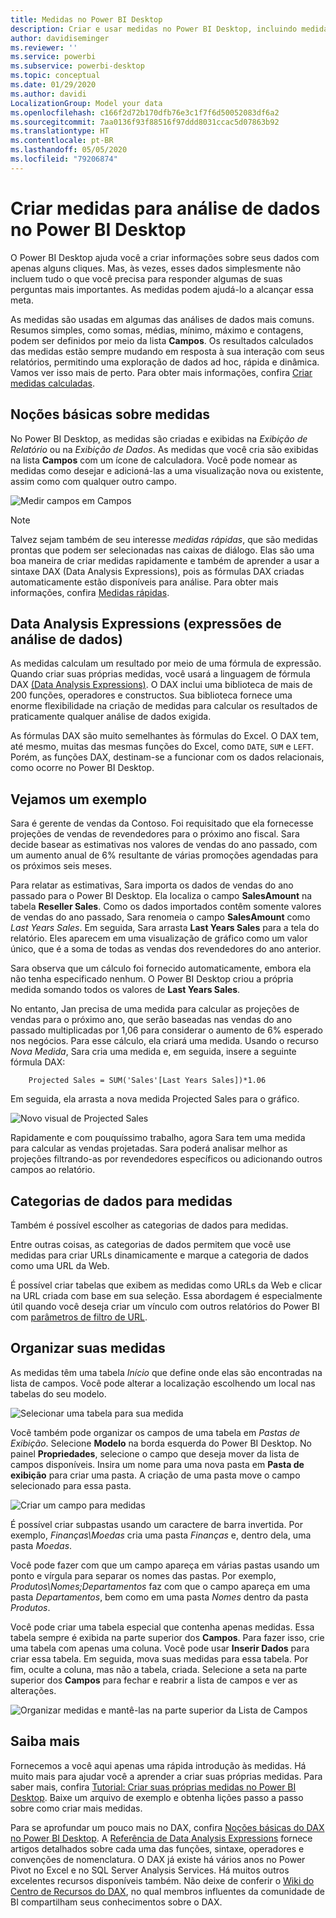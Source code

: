 ```yaml
---
title: Medidas no Power BI Desktop
description: Criar e usar medidas no Power BI Desktop, incluindo medidas rápidas e a sintaxe DAX
author: davidiseminger
ms.reviewer: ''
ms.service: powerbi
ms.subservice: powerbi-desktop
ms.topic: conceptual
ms.date: 01/29/2020
ms.author: davidi
LocalizationGroup: Model your data
ms.openlocfilehash: c166f2d72b170dfb76e3c1f7f6d50052083df6a2
ms.sourcegitcommit: 7aa0136f93f88516f97ddd8031ccac5d07863b92
ms.translationtype: HT
ms.contentlocale: pt-BR
ms.lasthandoff: 05/05/2020
ms.locfileid: "79206874"
---
```

# <a name="create-measures-for-data-analysis-in-power-bi-desktop"></a>Criar medidas para análise de dados no Power BI Desktop

O Power BI Desktop ajuda você a criar informações sobre seus dados com apenas alguns cliques. Mas, às vezes, esses dados simplesmente não incluem tudo o que você precisa para responder algumas de suas perguntas mais importantes. As medidas podem ajudá-lo a alcançar essa meta.

As medidas são usadas em algumas das análises de dados mais comuns. Resumos simples, como somas, médias, mínimo, máximo e contagens, podem ser definidos por meio da lista **Campos**. Os resultados calculados das medidas estão sempre mudando em resposta à sua interação com seus relatórios, permitindo uma exploração de dados ad hoc, rápida e dinâmica. Vamos ver isso mais de perto. Para obter mais informações, confira [Criar medidas calculadas](/learn/modules/model-data-power-bi/4b-create-calculated-measures).

## <a name="understanding-measures"></a>Noções básicas sobre medidas

No Power BI Desktop, as medidas são criadas e exibidas na *Exibição de Relatório* ou na *Exibição de Dados*. As medidas que você cria são exibidas na lista **Campos** com um ícone de calculadora. Você pode nomear as medidas como desejar e adicioná-las a uma visualização nova ou existente, assim como com qualquer outro campo.

![Medir campos em Campos](media/desktop-measures/measuresinpbid_measinfieldlist.png)

> [!NOTE]
> Talvez sejam também de seu interesse *medidas rápidas*, que são medidas prontas que podem ser selecionadas nas caixas de diálogo. Elas são uma boa maneira de criar medidas rapidamente e também de aprender a usar a sintaxe DAX (Data Analysis Expressions), pois as fórmulas DAX criadas automaticamente estão disponíveis para análise. Para obter mais informações, confira [Medidas rápidas](desktop-quick-measures.md).
> 
> 

## <a name="data-analysis-expressions"></a>Data Analysis Expressions (expressões de análise de dados)

As medidas calculam um resultado por meio de uma fórmula de expressão. Quando criar suas próprias medidas, você usará a linguagem de fórmula DAX [(Data Analysis Expressions)](/dax/). O DAX inclui uma biblioteca de mais de 200 funções, operadores e constructos. Sua biblioteca fornece uma enorme flexibilidade na criação de medidas para calcular os resultados de praticamente qualquer análise de dados exigida.

As fórmulas DAX são muito semelhantes às fórmulas do Excel. O DAX tem, até mesmo, muitas das mesmas funções do Excel, como `DATE`, `SUM` e `LEFT`. Porém, as funções DAX, destinam-se a funcionar com os dados relacionais, como ocorre no Power BI Desktop.

## <a name="lets-look-at-an-example"></a>Vejamos um exemplo

Sara é gerente de vendas da Contoso. Foi requisitado que ela fornecesse projeções de vendas de revendedores para o próximo ano fiscal. Sara decide basear as estimativas nos valores de vendas do ano passado, com um aumento anual de 6% resultante de várias promoções agendadas para os próximos seis meses.

Para relatar as estimativas, Sara importa os dados de vendas do ano passado para o Power BI Desktop. Ela localiza o campo **SalesAmount** na tabela **Reseller Sales**. Como os dados importados contêm somente valores de vendas do ano passado, Sara renomeia o campo **SalesAmount** como *Last Years Sales*. Em seguida, Sara arrasta **Last Years Sales** para a tela do relatório. Eles aparecem em uma visualização de gráfico como um valor único, que é a soma de todas as vendas dos revendedores do ano anterior.

Sara observa que um cálculo foi fornecido automaticamente, embora ela não tenha especificado nenhum. O Power BI Desktop criou a própria medida somando todos os valores de **Last Years Sales**.

No entanto, Jan precisa de uma medida para calcular as projeções de vendas para o próximo ano, que serão baseadas nas vendas do ano passado multiplicadas por 1,06 para considerar o aumento de 6% esperado nos negócios. Para esse cálculo, ela criará uma medida. Usando o recurso *Nova Medida*, Sara cria uma medida e, em seguida, insere a seguinte fórmula DAX:

```dax
    Projected Sales = SUM('Sales'[Last Years Sales])*1.06
```

Em seguida, ela arrasta a nova medida Projected Sales para o gráfico.

![Novo visual de Projected Sales](media/desktop-measures/measuresinpbid_lastyearsales.png)

Rapidamente e com pouquíssimo trabalho, agora Sara tem uma medida para calcular as vendas projetadas. Sara poderá analisar melhor as projeções filtrando-as por revendedores específicos ou adicionando outros campos ao relatório.

## <a name="data-categories-for-measures"></a>Categorias de dados para medidas

Também é possível escolher as categorias de dados para medidas.

Entre outras coisas, as categorias de dados permitem que você use medidas para criar URLs dinamicamente e marque a categoria de dados como uma URL da Web.

É possível criar tabelas que exibem as medidas como URLs da Web e clicar na URL criada com base em sua seleção. Essa abordagem é especialmente útil quando você deseja criar um vínculo com outros relatórios do Power BI com [parâmetros de filtro de URL](service-url-filters.md).

## <a name="organizing-your-measures"></a>Organizar suas medidas

As medidas têm uma tabela *Início* que define onde elas são encontradas na lista de campos. Você pode alterar a localização escolhendo um local nas tabelas do seu modelo.

![Selecionar uma tabela para sua medida](media/desktop-measures/measures-03.png)

Você também pode organizar os campos de uma tabela em *Pastas de Exibição*. Selecione **Modelo** na borda esquerda do Power BI Desktop. No painel **Propriedades**, selecione o campo que deseja mover da lista de campos disponíveis. Insira um nome para uma nova pasta em **Pasta de exibição** para criar uma pasta. A criação de uma pasta move o campo selecionado para essa pasta.

![Criar um campo para medidas](media/desktop-measures/measures-04.gif)

É possível criar subpastas usando um caractere de barra invertida. Por exemplo, *Finanças\Moedas* cria uma pasta *Finanças* e, dentro dela, uma pasta *Moedas*.

Você pode fazer com que um campo apareça em várias pastas usando um ponto e vírgula para separar os nomes das pastas. Por exemplo, *Produtos\Nomes;Departamentos* faz com que o campo apareça em uma pasta *Departamentos*, bem como em uma pasta *Nomes* dentro da pasta *Produtos*.

Você pode criar uma tabela especial que contenha apenas medidas. Essa tabela sempre é exibida na parte superior dos **Campos**. Para fazer isso, crie uma tabela com apenas uma coluna. Você pode usar **Inserir Dados** para criar essa tabela. Em seguida, mova suas medidas para essa tabela. Por fim, oculte a coluna, mas não a tabela, criada. Selecione a seta na parte superior dos **Campos** para fechar e reabrir a lista de campos e ver as alterações.

![Organizar medidas e mantê-las na parte superior da Lista de Campos](media/desktop-measures/measures-05.png)

## <a name="learn-more"></a>Saiba mais

Fornecemos a você aqui apenas uma rápida introdução às medidas. Há muito mais para ajudar você a aprender a criar suas próprias medidas. Para saber mais, confira [Tutorial: Criar suas próprias medidas no Power BI Desktop](desktop-tutorial-create-measures.md). Baixe um arquivo de exemplo e obtenha lições passo a passo sobre como criar mais medidas.  

Para se aprofundar um pouco mais no DAX, confira [Noções básicas do DAX no Power BI Desktop](desktop-quickstart-learn-dax-basics.md). A [Referência de Data Analysis Expressions](/dax/) fornece artigos detalhados sobre cada uma das funções, sintaxe, operadores e convenções de nomenclatura. O DAX já existe há vários anos no Power Pivot no Excel e no SQL Server Analysis Services. Há muitos outros excelentes recursos disponíveis também. Não deixe de conferir o [Wiki do Centro de Recursos do DAX](https://social.technet.microsoft.com/wiki/contents/articles/1088.dax-resource-center.aspx), no qual membros influentes da comunidade de BI compartilham seus conhecimentos sobre o DAX.
